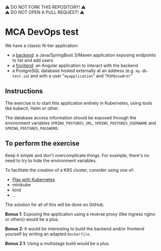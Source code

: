 ⚠️ DO NOT FORK THIS REPOSITORY! ⚠️ \
⚠️ DO NOT OPEN A PULL REQUEST! ⚠️

# MCA DevOps test

We have a classic N-tier application:

- a [backend](./backend/): a Java/SpringBoot 3/Maven application exposing endpoints to list and add users
- a [frontend](./frontend/): an Angular application to interact with the backend
- a PostgreSQL database hosted externally at an address (e.g. `my-db-test.io`) and with a user "`myapplication`" and "`M3P@ssw0rd!`"

## Instructions

The exercise is to start this application entirely in Kubernetes, using tools like kubectl, Helm or other.

The database access information should be exposed through the environment variables `SPRING_POSTGRES_URL`, `SPRING_POSTGRES_USERNAME` and `SPRING_POSTGRES_PASSWORD`.

## To perform the exercise

Keep it simple and don't overcomplicate things.
For example, there's no need to try to hide the environment variables.

To facilitate the creation of a K8S cluster, consider using one of:

- [Play with Kubernetes](https://labs.play-with-k8s.com/)
- minikube
- kind
- ...

The solution for all of this will be done on GitHub.

**Bonus 1**: Exposing the application using a reverse proxy (like ingress nginx or others) would be a plus.

**Bonus 2**: It would be interesting to build the backend and/or frontend yourself by writing an adapted `Dockerfile`.

**Bonus 2.1**: Using a multistage build would be a plus.
